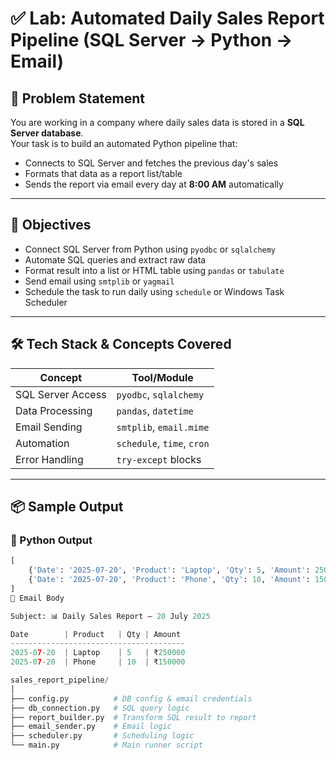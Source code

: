 # ✅ Lab: Automated Daily Sales Report Pipeline (SQL Server → Python → Email)

## 📘 Problem Statement

You are working in a company where daily sales data is stored in a **SQL Server database**.  
Your task is to build an automated Python pipeline that:

- Connects to SQL Server and fetches the previous day's sales
- Formats that data as a report list/table
- Sends the report via email every day at **8:00 AM** automatically

---

## 🎯 Objectives

- Connect SQL Server from Python using `pyodbc` or `sqlalchemy`
- Automate SQL queries and extract raw data
- Format result into a list or HTML table using `pandas` or `tabulate`
- Send email using `smtplib` or `yagmail`
- Schedule the task to run daily using `schedule` or Windows Task Scheduler

---

## 🛠️ Tech Stack & Concepts Covered

| Concept             | Tool/Module              |
|---------------------|--------------------------|
| SQL Server Access   | `pyodbc`, `sqlalchemy`   |
| Data Processing     | `pandas`, `datetime`     |
| Email Sending       | `smtplib`, `email.mime`  |
| Automation          | `schedule`, `time`, `cron` |
| Error Handling      | `try-except` blocks      |

---

## 📦 Sample Output

### 🐍 Python Output

```python
[
    {'Date': '2025-07-20', 'Product': 'Laptop', 'Qty': 5, 'Amount': 250000},
    {'Date': '2025-07-20', 'Product': 'Phone', 'Qty': 10, 'Amount': 150000}
]
📧 Email Body

Subject: 📊 Daily Sales Report – 20 July 2025

Date        | Product   | Qty | Amount
---------------------------------------
2025-07-20  | Laptop    | 5   | ₹250000
2025-07-20  | Phone     | 10  | ₹150000

sales_report_pipeline/
│
├── config.py          # DB config & email credentials
├── db_connection.py   # SQL query logic
├── report_builder.py  # Transform SQL result to report
├── email_sender.py    # Email logic
├── scheduler.py       # Scheduling logic
└── main.py            # Main runner script
